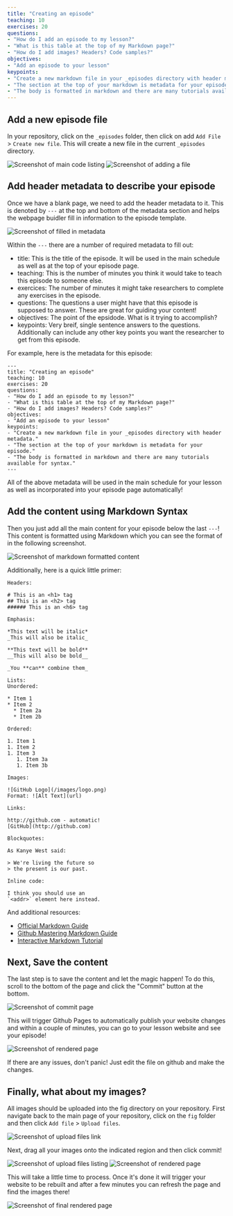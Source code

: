 ```yaml
---
title: "Creating an episode"
teaching: 10
exercises: 20
questions:
- "How do I add an episode to my lesson?"
- "What is this table at the top of my Markdown page?"
- "How do I add images? Headers? Code samples?"
objectives:
- "Add an episode to your lesson"
keypoints:
- "Create a new markdown file in your _episodes directory with header metadata."
- "The section at the top of your markdown is metadata for your episode."
- "The body is formatted in markdown and there are many tutorials available for syntax."
---
```


## Add a new episode file

In your repository, click on the `_episodes` folder, then click on add `Add File` > `Create new file`. This will create a new file in the current `_episodes` directory.

![Screenshot of main code listing](../fig/create_lesson-step3-1.png)
![Screenshot of adding a file](../fig/create_lesson-step3-2.png)

## Add header metadata to describe your episode

Once we have a blank page, we need to add the header metadata to it. This is denoted by `---` at the top and bottom of the metadata section and helps the webpage buidler fill in information to the episode template. 

![Screenshot of filled in metadata](../fig/create_lesson-step3-3.png)

Within the `---` there are a number of required metadata to fill out:
 - title: This is the title of the episode. It will be used in the main schedule as well as at the top of your episode page.
 - teaching: This is the number of minutes you think it would take to teach this episode to someone else.
 - exercices: The number of minutes it might take researchers to complete any exercises in the episode.
 - questions: The questions a user might have that this episode is supposed to answer. These are great for guiding your content!
 - objectives: The point of the epsidode. What is it trying to accomplish?
 - keypoints: Very breif, single sentence answers to the questions. Additionally can include any other key points you want the researcher to get from this episode.
 
 For example, here is the metadata for this episode:
 
 ```
---
title: "Creating an episode"
teaching: 10
exercises: 20
questions:
- "How do I add an episode to my lesson?"
- "What is this table at the top of my Markdown page?"
- "How do I add images? Headers? Code samples?"
objectives:
- "Add an episode to your lesson"
keypoints:
- "Create a new markdown file in your _episodes directory with header metadata."
- "The section at the top of your markdown is metadata for your episode."
- "The body is formatted in markdown and there are many tutorials available for syntax."
---
 ```

All of the above metadata will be used in the main schedule for your lesson as well as incorporated into your episode page automatically!

## Add the content using Markdown Syntax

Then you just add all the main content for your episode below the last `---`! This content is formatted using Markdown which you can see the format of in the following screenshot.

![Screenshot of markdown formatted content](../fig/create_lesson-step3-4.png)

Additionally, here is a quick little primer:
```
Headers:

# This is an <h1> tag
## This is an <h2> tag
###### This is an <h6> tag

Emphasis:

*This text will be italic*
_This will also be italic_

**This text will be bold**
__This will also be bold__

_You **can** combine them_

Lists:
Unordered:

* Item 1
* Item 2
  * Item 2a
  * Item 2b

Ordered:

1. Item 1
1. Item 2
1. Item 3
   1. Item 3a
   1. Item 3b

Images:

![GitHub Logo](/images/logo.png)
Format: ![Alt Text](url)

Links:

http://github.com - automatic!
[GitHub](http://github.com)

Blockquotes:

As Kanye West said:

> We're living the future so
> the present is our past.

Inline code:

I think you should use an
`<addr>` element here instead.
```

And additional resources:
- [Official Markdown Guide](https://www.markdownguide.org/basic-syntax/)
- [Github Mastering Markdown Guide](https://guides.github.com/features/mastering-markdown/)
- [Interactive Markdown Tutorial](https://www.markdowntutorial.com/)

## Next, Save the content

The last step is to save the content and let the magic happen! To do this, scroll to the bottom of the page and click the "Commit" button at the bottom. 

![Screenshot of commit page](../fig/create_lesson-step3-5.png)

This will trigger Github Pages to automatically publish your website changes and within a couple of minutes, you can go to your lesson website and see your episode!

![Screenshot of rendered page](../fig/create_lesson-step3-6.png)

If there are any issues, don't panic! Just edit the file on github and make the changes.

## Finally, what about my images?

All images should be uploaded into the fig directory on your repository. First navigate back to the main page of your repository, click on the `fig` folder and then click `Add file` > `Upload files`.

![Screenshot of upload files link](../fig/create_lesson-step3-7.png)

Next, drag all your images onto the indicated region and then click commit!

![Screenshot of upload files listing](../fig/create_lesson-step3-8.png)
![Screenshot of rendered page](../fig/create_lesson-step3-9.png)

This will take a little time to process. Once it's done it will trigger your website to be rebuilt and after a few minutes you can refresh the page and find the images there!

![Screenshot of final rendered page](../fig/create_lesson-step3-10.png)
